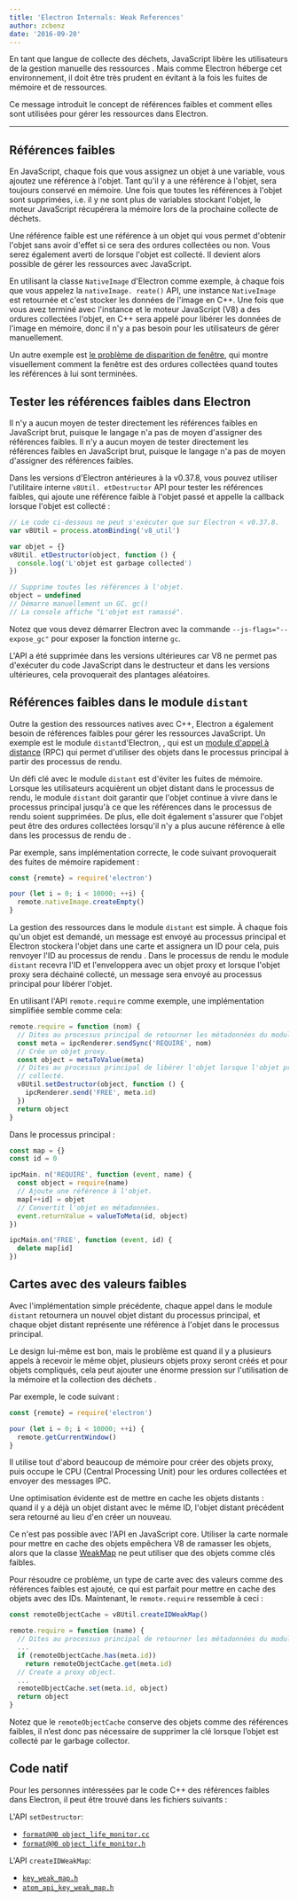 ```yaml
---
title: 'Electron Internals: Weak References'
author: zcbenz
date: '2016-09-20'
---
```


En tant que langue de collecte des déchets, JavaScript libère les utilisateurs de la gestion manuelle des ressources . Mais comme Electron héberge cet environnement, il doit être très prudent en évitant à la fois les fuites de mémoire et de ressources.

Ce message introduit le concept de références faibles et comment elles sont utilisées pour gérer les ressources dans Electron.

---

## Références faibles

En JavaScript, chaque fois que vous assignez un objet à une variable, vous ajoutez une référence à l'objet. Tant qu'il y a une référence à l'objet, sera toujours conservé en mémoire. Une fois que toutes les références à l'objet sont supprimées, i.e. il y ne sont plus de variables stockant l'objet, le moteur JavaScript récupérera la mémoire lors de la prochaine collecte de déchets.

Une référence faible est une référence à un objet qui vous permet d'obtenir l'objet sans avoir d'effet si ce sera des ordures collectées ou non. Vous serez également averti de lorsque l'objet est collecté. Il devient alors possible de gérer les ressources avec JavaScript.

En utilisant la classe `NativeImage` d'Electron comme exemple, à chaque fois que vous appelez la `nativeImage. reate()` API, une instance `NativeImage` est retournée et c'est stocker les données de l'image en C++. Une fois que vous avez terminé avec l'instance et le moteur JavaScript (V8) a des ordures collectées l'objet, en C++ sera appelé pour libérer les données de l'image en mémoire, donc il n'y a pas besoin pour les utilisateurs de gérer manuellement.

Un autre exemple est [le problème de disparition de fenêtre](https://electronjs.org/docs/faq/#my-apps-windowtray-disappeared-after-a-few-minutes), qui montre visuellement comment la fenêtre est des ordures collectées quand toutes les références à lui sont terminées.

## Tester les références faibles dans Electron

Il n'y a aucun moyen de tester directement les références faibles en JavaScript brut, puisque le langage n'a pas de moyen d'assigner des références faibles. Il n'y a aucun moyen de tester directement les références faibles en JavaScript brut, puisque le langage n'a pas de moyen d'assigner des références faibles.

Dans les versions d'Electron antérieures à la v0.37.8, vous pouvez utiliser l'utilitaire interne `v8Util. etDestructor` API pour tester les références faibles, qui ajoute une référence faible à l'objet passé et appelle la callback lorsque l'objet est collecté :

```javascript
// Le code ci-dessous ne peut s'exécuter que sur Electron < v0.37.8.
var v8Util = process.atomBinding('v8_util')

var objet = {}
v8Util. etDestructor(object, function () {
  console.log('L'objet est garbage collected')
})

// Supprime toutes les références à l'objet.
object = undefined
// Démarre manuellement un GC. gc()
// La console affiche "L'objet est ramassé".
```

Notez que vous devez démarrer Electron avec la commande `--js-flags="--expose_gc"` pour exposer la fonction interne `gc`.

L'API a été supprimée dans les versions ultérieures car V8 ne permet pas d'exécuter du code JavaScript dans le destructeur et dans les versions ultérieures, cela provoquerait des plantages aléatoires.

## Références faibles dans le module `distant`

Outre la gestion des ressources natives avec C++, Electron a également besoin de références faibles pour gérer les ressources JavaScript. Un exemple est le module `distant`d'Electron, , qui est un [module d'appel à distance](https://en.wikipedia.org/wiki/Remote_procedure_call) (RPC) qui permet d'utiliser des objets dans le processus principal à partir des processus de rendu.

Un défi clé avec le module `distant` est d'éviter les fuites de mémoire. Lorsque les utilisateurs acquièrent un objet distant dans le processus de rendu, le module `distant` doit garantir que l'objet continue à vivre dans le processus principal jusqu'à ce que les références dans le processus de rendu soient supprimées. De plus, elle doit également s'assurer que l'objet peut être des ordures collectées lorsqu'il n'y a plus aucune référence à elle dans les processus de rendu de .

Par exemple, sans implémentation correcte, le code suivant provoquerait des fuites de mémoire rapidement :

```javascript
const {remote} = require('electron')

pour (let i = 0; i < 10000; ++i) {
  remote.nativeImage.createEmpty()
}
```

La gestion des ressources dans le module `distant` est simple. À chaque fois qu'un objet est demandé, un message est envoyé au processus principal et Electron stockera l'objet dans une carte et assignera un ID pour cela, puis renvoyer l'ID au processus de rendu . Dans le processus de rendu le module `distant` recevra l'ID et l'enveloppera avec un objet proxy et lorsque l'objet proxy sera déchainé collecté, un message sera envoyé au processus principal pour libérer l'objet.

En utilisant l'API `remote.require` comme exemple, une implémentation simplifiée semble comme cela:

```javascript
remote.require = function (nom) {
  // Dites au processus principal de retourner les métadonnées du module.
  const meta = ipcRenderer.sendSync('REQUIRE', nom)
  // Crée un objet proxy.
  const object = metaToValue(meta)
  // Dites au processus principal de libérer l'objet lorsque l'objet proxy est garbage
  // collecté.
  v8Util.setDestructor(object, function () {
    ipcRenderer.send('FREE', meta.id)
  })
  return object
}
```

Dans le processus principal :

```javascript
const map = {}
const id = 0

ipcMain. n('REQUIRE', function (event, name) {
  const object = require(name)
  // Ajoute une référence à l'objet.
  map[++id] = objet
  // Convertit l'objet en métadonnées.
  event.returnValue = valueToMeta(id, object)
})

ipcMain.on('FREE', function (event, id) {
  delete map[id]
})
```

## Cartes avec des valeurs faibles

Avec l'implémentation simple précédente, chaque appel dans le module `distant` retournera un nouvel objet distant du processus principal, et chaque objet distant représente une référence à l'objet dans le processus principal.

Le design lui-même est bon, mais le problème est quand il y a plusieurs appels à recevoir le même objet, plusieurs objets proxy seront créés et pour objets compliqués, cela peut ajouter une énorme pression sur l'utilisation de la mémoire et la collection des déchets .

Par exemple, le code suivant :

```javascript
const {remote} = require('electron')

pour (let i = 0; i < 10000; ++i) {
  remote.getCurrentWindow()
}
```

Il utilise tout d'abord beaucoup de mémoire pour créer des objets proxy, puis occupe le CPU (Central Processing Unit) pour les ordures collectées et envoyer des messages IPC.

Une optimisation évidente est de mettre en cache les objets distants : quand il y a déjà un objet distant avec le même ID, l'objet distant précédent sera retourné au lieu d'en créer un nouveau.

Ce n'est pas possible avec l'API en JavaScript core. Utiliser la carte normale pour mettre en cache des objets empêchera V8 de ramasser les objets, alors que la classe [WeakMap](https://developer.mozilla.org/en-US/docs/Web/JavaScript/Reference/Global_Objects/WeakMap) ne peut utiliser que des objets comme clés faibles.

Pour résoudre ce problème, un type de carte avec des valeurs comme des références faibles est ajouté, ce qui est parfait pour mettre en cache des objets avec des IDs. Maintenant, le `remote.require` ressemble à ceci :

```javascript
const remoteObjectCache = v8Util.createIDWeakMap()

remote.require = function (name) {
  // Dites au processus principal de retourner les métadonnées du module.
  ...
  if (remoteObjectCache.has(meta.id))
    return remoteObjectCache.get(meta.id)
  // Create a proxy object.
  ...
  remoteObjectCache.set(meta.id, object)
  return object
}
```

Notez que le `remoteObjectCache` conserve des objets comme des références faibles, il n’est donc pas nécessaire de supprimer la clé lorsque l’objet est collecté par le garbage collector.

## Code natif

Pour les personnes intéressées par le code C++ des références faibles dans Electron, il peut être trouvé dans les fichiers suivants :

L'API `setDestructor`:

* [`format@@0 object_life_monitor.cc`](https://github.com/electron/electron/blob/v1.3.4/atom/common/api/object_life_monitor.cc)
* [`format@@0 object_life_monitor.h`](https://github.com/electron/electron/blob/v1.3.4/atom/common/api/object_life_monitor.h)

L'API `createIDWeakMap`:

* [`key_weak_map.h`](https://github.com/electron/electron/blob/v1.3.4/atom/common/key_weak_map.h)
* [`atom_api_key_weak_map.h`](https://github.com/electron/electron/blob/v1.3.4/atom/common/api/atom_api_key_weak_map.h)

